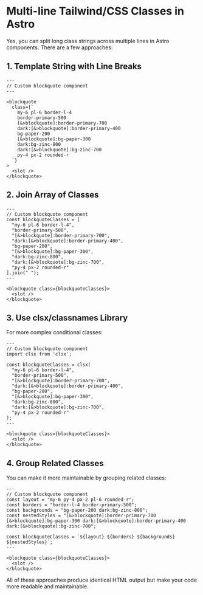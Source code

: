 # Multi-line Tailwind/CSS Classes in Astro

Yes, you can split long class strings across multiple lines in Astro components. There are a few approaches:

## 1. Template String with Line Breaks

```astro
---
// Custom blockquote component
---

<blockquote
  class={`
    my-6 pl-6 border-l-4 
    border-primary-500 
    [&>blockquote]:border-primary-700 
    dark:[&>blockquote]:border-primary-400 
    bg-paper-200 
    [&>blockquote]:bg-paper-300 
    dark:bg-zinc-800 
    dark:[&>blockquote]:bg-zinc-700 
    py-4 px-2 rounded-r
  `}
>
  <slot />
</blockquote>
```

## 2. Join Array of Classes

```astro
---
// Custom blockquote component
const blockquoteClasses = [
  "my-6 pl-6 border-l-4",
  "border-primary-500",
  "[&>blockquote]:border-primary-700",
  "dark:[&>blockquote]:border-primary-400",
  "bg-paper-200",
  "[&>blockquote]:bg-paper-300",
  "dark:bg-zinc-800",
  "dark:[&>blockquote]:bg-zinc-700",
  "py-4 px-2 rounded-r"
].join(" ");
---

<blockquote class={blockquoteClasses}>
  <slot />
</blockquote>
```

## 3. Use clsx/classnames Library

For more complex conditional classes:

```astro
---
// Custom blockquote component
import clsx from 'clsx';

const blockquoteClasses = clsx(
  "my-6 pl-6 border-l-4",
  "border-primary-500",
  "[&>blockquote]:border-primary-700",
  "dark:[&>blockquote]:border-primary-400",
  "bg-paper-200",
  "[&>blockquote]:bg-paper-300",
  "dark:bg-zinc-800",
  "dark:[&>blockquote]:bg-zinc-700",
  "py-4 px-2 rounded-r"
);
---

<blockquote class={blockquoteClasses}>
  <slot />
</blockquote>
```

## 4. Group Related Classes

You can make it more maintainable by grouping related classes:

```astro
---
// Custom blockquote component
const layout = "my-6 py-4 px-2 pl-6 rounded-r";
const borders = "border-l-4 border-primary-500";
const backgrounds = "bg-paper-200 dark:bg-zinc-800";
const nestedStyles = "[&>blockquote]:border-primary-700 [&>blockquote]:bg-paper-300 dark:[&>blockquote]:border-primary-400 dark:[&>blockquote]:bg-zinc-700";

const blockquoteClasses = `${layout} ${borders} ${backgrounds} ${nestedStyles}`;
---

<blockquote class={blockquoteClasses}>
  <slot />
</blockquote>
```

All of these approaches produce identical HTML output but make your code more readable and maintainable.
